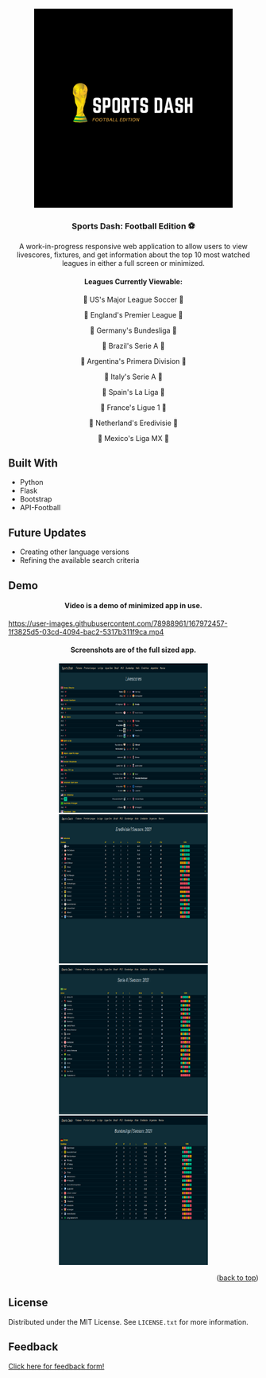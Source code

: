 <!-- PROJECT LOGO -->
<br />
<div align="center">
  <a href="https://github.com/S-Hightower/Sports_Dash">
    <img src="/images/sportsDash.png" alt="Logo" width="400" height="400">
  </a>

<h3 align="center">Sports Dash: Football Edition ⚽</h3>

  <p align="center">
    A work-in-progress responsive web application to allow users to view livescores, fixtures, and get information about the top 10 most watched leagues in either a full screen or minimized.
  </p>

<h4 align="center">Leagues Currently Viewable:</h4>
  <p align="center">
    📍 US's Major League Soccer 📍
  </p>
  <p align="center">
    📍 England's Premier League 📍
  </p>
  <p align="center">
    📍 Germany's Bundesliga 📍
  </p>
  <p align="center">
    📍 Brazil's Serie A 📍
  </p>
  <p align="center">
    📍 Argentina's Primera Division 📍
  </p>
  <p align="center">
    📍 Italy's Serie A 📍
  </p>
  <p align="center">
    📍 Spain's La Liga 📍
  </p>
  <p align="center">
    📍 France's Ligue 1 📍
  </p>
  <p align="center">
    📍 Netherland's Eredivisie 📍
  </p>
  <p align="center">
    📍 Mexico's Liga MX 📍
  </p>
</div>

<!-- ABOUT THE PROJECT -->
## Built With

* Python
* Flask
* Bootstrap
* API-Football

<!-- USAGE EXAMPLES -->
## Future Updates

* Creating other language versions
* Refining the available search criteria

## Demo
<div align="center">
  <h4>Video is a demo of minimized app in use.</h4>
</div>

https://user-images.githubusercontent.com/78988961/167972457-1f3825d5-03cd-4094-bac2-5317b311f9ca.mp4

<div align="center">
  <h4>Screenshots are of the full sized app.</h4>
</div>

<div align="center">
<img src="/images/demo1.png" alt="demo of returned values" width="300" height="300">
<img src="/images/demo2.png" alt="demo of returned values" width="300" height="300">
<img src="/images/demo3.png" alt="demo of returned values" width="300" height="300">
<img src="/images/demo4.png" alt="demo of returned values" width="300" height="300">
</div>

<p align="right">(<a href="#top">back to top</a>)</p>

## License

Distributed under the MIT License. See `LICENSE.txt` for more information.

## Feedback

<a href="https://forms.gle/yW9kJtsQR9Msyn4q9">Click here for feedback form!</a>
